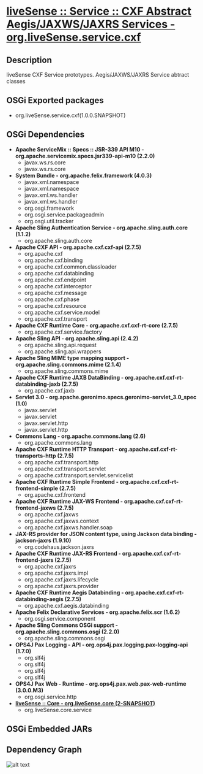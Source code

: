 # [liveSense :: Service :: CXF Abstract Aegis/JAXWS/JAXRS Services - org.liveSense.service.cxf](http://github.com/liveSense/org.liveSense.service.cxf)

## Description
liveSense CXF Service prototypes. Aegis/JAXWS/JAXRS Service abtract classes

## OSGi Exported packages
* org.liveSense.service.cxf(1.0.0.SNAPSHOT)

## OSGi Dependencies
* __Apache ServiceMix :: Specs :: JSR-339 API M10 - org.apache.servicemix.specs.jsr339-api-m10 (2.2.0)__
	* javax.ws.rs.core
	* javax.ws.rs.core
* __System Bundle - org.apache.felix.framework (4.0.3)__
	* javax.xml.namespace
	* javax.xml.namespace
	* javax.xml.ws.handler
	* javax.xml.ws.handler
	* org.osgi.framework
	* org.osgi.service.packageadmin
	* org.osgi.util.tracker
* __Apache Sling Authentication Service - org.apache.sling.auth.core (1.1.2)__
	* org.apache.sling.auth.core
* __Apache CXF API - org.apache.cxf.cxf-api (2.7.5)__
	* org.apache.cxf
	* org.apache.cxf.binding
	* org.apache.cxf.common.classloader
	* org.apache.cxf.databinding
	* org.apache.cxf.endpoint
	* org.apache.cxf.interceptor
	* org.apache.cxf.message
	* org.apache.cxf.phase
	* org.apache.cxf.resource
	* org.apache.cxf.service.model
	* org.apache.cxf.transport
* __Apache CXF Runtime Core - org.apache.cxf.cxf-rt-core (2.7.5)__
	* org.apache.cxf.service.factory
* __Apache Sling API - org.apache.sling.api (2.4.2)__
	* org.apache.sling.api.request
	* org.apache.sling.api.wrappers
* __Apache Sling MIME type mapping support - org.apache.sling.commons.mime (2.1.4)__
	* org.apache.sling.commons.mime
* __Apache CXF Runtime JAXB DataBinding - org.apache.cxf.cxf-rt-databinding-jaxb (2.7.5)__
	* org.apache.cxf.jaxb
* __Servlet 3.0 - org.apache.geronimo.specs.geronimo-servlet_3.0_spec (1.0)__
	* javax.servlet
	* javax.servlet
	* javax.servlet.http
	* javax.servlet.http
* __Commons Lang - org.apache.commons.lang (2.6)__
	* org.apache.commons.lang
* __Apache CXF Runtime HTTP Transport - org.apache.cxf.cxf-rt-transports-http (2.7.5)__
	* org.apache.cxf.transport.http
	* org.apache.cxf.transport.servlet
	* org.apache.cxf.transport.servlet.servicelist
* __Apache CXF Runtime Simple Frontend - org.apache.cxf.cxf-rt-frontend-simple (2.7.5)__
	* org.apache.cxf.frontend
* __Apache CXF Runtime JAX-WS Frontend - org.apache.cxf.cxf-rt-frontend-jaxws (2.7.5)__
	* org.apache.cxf.jaxws
	* org.apache.cxf.jaxws.context
	* org.apache.cxf.jaxws.handler.soap
* __JAX-RS provider for JSON content type, using Jackson data binding - jackson-jaxrs (1.9.10)__
	* org.codehaus.jackson.jaxrs
* __Apache CXF Runtime JAX-RS Frontend - org.apache.cxf.cxf-rt-frontend-jaxrs (2.7.5)__
	* org.apache.cxf.jaxrs
	* org.apache.cxf.jaxrs.impl
	* org.apache.cxf.jaxrs.lifecycle
	* org.apache.cxf.jaxrs.provider
* __Apache CXF Runtime Aegis Databinding - org.apache.cxf.cxf-rt-databinding-aegis (2.7.5)__
	* org.apache.cxf.aegis.databinding
* __Apache Felix Declarative Services - org.apache.felix.scr (1.6.2)__
	* org.osgi.service.component
* __Apache Sling Commons OSGi support - org.apache.sling.commons.osgi (2.2.0)__
	* org.apache.sling.commons.osgi
* __OPS4J Pax Logging - API - org.ops4j.pax.logging.pax-logging-api (1.7.0)__
	* org.slf4j
	* org.slf4j
	* org.slf4j
	* org.slf4j
* __OPS4J Pax Web - Runtime - org.ops4j.pax.web.pax-web-runtime (3.0.0.M3)__
	* org.osgi.service.http
* __[liveSense :: Core - org.liveSense.core (2-SNAPSHOT)](http://github.com/liveSense/org.liveSense.core)__
	* org.liveSense.core.service

## OSGi Embedded JARs

## Dependency Graph
![alt text](http://raw.github.com.everydayimmirror.in/liveSense/org.liveSense.service.cxf/master/osgidependencies.svg "")